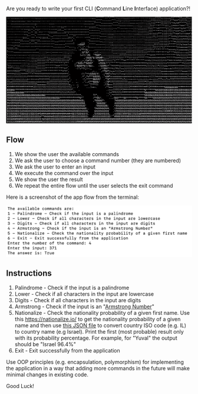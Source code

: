 Are you ready to write your first CLI (**C**ommand **L**ine **I**nterface) application?!

![.guides/img/gifs-on-cli](./gifs-on-cli.gif)

## Flow
1. We show the user the available commands
1. We ask the user to choose a command number (they are numbered)
1. We ask the user to enter an input
1. We execute the command over the input
1. We show the user the result
1. We repeat the entire flow until the user selects the exit command

Here is a screenshot of the app flow from the terminal:

![.guides/img/cli-mini-project](./cli-mini-project.png)


## Instructions

1. Palindrome - Check if the input is a palindrome
2. Lower - Check if all characters in the input are lowercase
3. Digits - Check if all characters in the input are digits
4. Armstrong - Check if the input is an "[Armstrong Number](https://en.wikipedia.org/wiki/Narcissistic_number)"
5. Nationalize - Check the nationality probability of a given first name. Use this https://nationalize.io/ to get the nationality probability of a given name and then use [this JSON file](.guides/data/countryISO2Name.json) to convert country ISO code (e.g. IL) to country name (e.g Israel). Print the first (most probable) result only with its probability percentage. For example, for "Yuval" the output should be "Israel 96.4%" 
6. Exit - Exit successfully from the application

Use OOP principles (e.g. encapsulation, polymorphism) for implementing the application in a way that adding more commands in the future will make minimal changes in existing code. 

Good Luck!
